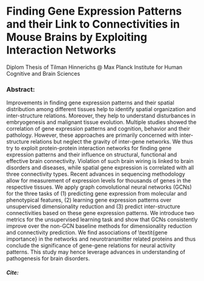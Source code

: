 # Finding Gene Expression Patterns and their Link to Connectivities in Mouse Brains by Exploiting Interaction Networks
Diplom Thesis of Tilman Hinnerichs @ Max Planck Institute for Human Cognitive and Brain Sciences

### Abstract:

Improvements in finding gene expression patterns and their spatial distribution among different tissues help to identify spatial organization and inter-structure relations. Moreover, they help to understand disturbances in embryogenesis and malignant tissue evolution. Multiple studies showed the correlation of gene expression patterns and cognition, behavior and their pathology. However, these approaches are primarily concerned with inter-structure relations but neglect the gravity of inter-gene networks. We thus try to exploit protein-protein interaction networks for finding gene expression patterns and their influence on structural, functional and effective brain connectivity. Violation of such brain wiring is linked to brain disorders and diseases, while spatial gene expression is correlated with all three connectivity types. 
Recent advances in sequencing methodology allow for measurement of expression levels for thousands of genes in the respective tissues. We apply graph convolutional neural networks (GCNs) for the three tasks of (1) predicting gene expression from molecular and phenotypical features, (2) learning gene expression patterns over unsupervised dimensionality reduction and (3) predict inter-structure connectivities based on these gene expression patterns. We introduce two metrics for the unsupervised learning task and show that GCNs consistently improve over the non-GCN baseline methods for dimensionality reduction and connectivity prediction. 
We find associations of \textit{gene importance} in the networks and neurotransmitter related proteins and thus conclude the significance of gene-gene relations for neural activity patterns. This study may hence leverage advances in understanding of pathogenesis for brain disorders.

##### Cite:

